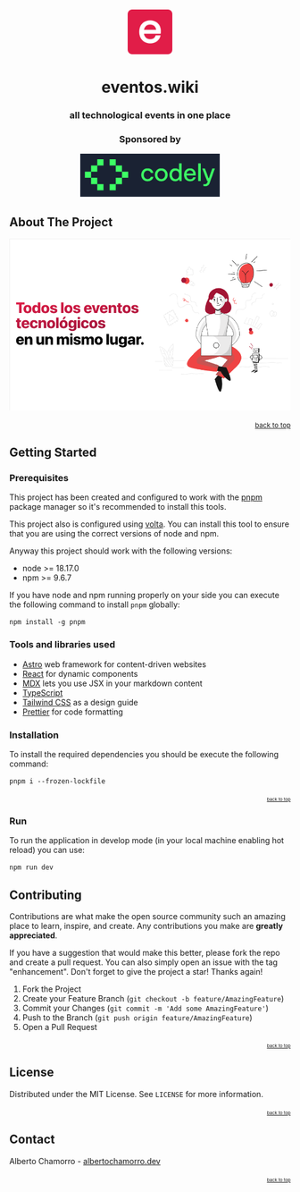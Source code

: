 <a name="readme-top"></a>

<br />
<div align="center">
  <a href="https://eventos.wiki">
    <img src="docs/icon.png" alt="Icon" width="80" height="80">
  </a>
  <h1 align="center">eventos.wiki</h1>
  <h3>all technological events in one place</h3>

  <h3>Sponsored by</h3>

  <div align="center">
    <a href="https://codely.com">
      <img src="docs/sponsors/codely.png" alt="Codely" width="250">
    </a>
  </div>
</div>

<!-- ABOUT THE PROJECT -->
## About The Project

[![Eventos.wiki][product-screenshot]](https://eventos.wiki)

<p align="right"><a style="font-size: 0.75rem" href="#readme-top">back to top</a></p>

<!-- GETTING STARTED -->
## Getting Started

### Prerequisites

This project has been created and configured to work with the [pnpm](https://pnpm.io/installation) package manager so it's recommended to install this tools.

This project also is configured using [volta](https://volta.sh). You can install this tool to ensure that you are using the correct versions of node and npm.

Anyway this project should work with the following versions:

- node >= 18.17.0
- npm >= 9.6.7

If you have node and npm running properly on your side you can execute the following command to install `pnpm` globally:

```shell
npm install -g pnpm
```

### Tools and libraries used

- [Astro](https://astro.build/) web framework for content-driven websites
- [React](https://reactjs.org/) for dynamic components
- [MDX](https://mdxjs.com/) lets you use JSX in your markdown content
- [TypeScript](http://www.typescriptlang.org)
- [Tailwind CSS](https://tailwindcss.com/) as a design guide
- [Prettier](https://prettier.io/) for code formatting

### Installation

To install the required dependencies you should be execute the following command:

```shell
pnpm i --frozen-lockfile
```

<p align="right"><a style="font-size: 0.5rem" href="#readme-top">back to top</a></p>

### Run

To run the application in develop mode (in your local machine enabling hot reload) you can use:

```shell
npm run dev
```

## Contributing

Contributions are what make the open source community such an amazing place to learn, inspire, and create. Any contributions you make are **greatly appreciated**.

If you have a suggestion that would make this better, please fork the repo and create a pull request. You can also simply open an issue with the tag "enhancement".
Don't forget to give the project a star! Thanks again!

1. Fork the Project
2. Create your Feature Branch (`git checkout -b feature/AmazingFeature`)
3. Commit your Changes (`git commit -m 'Add some AmazingFeature'`)
4. Push to the Branch (`git push origin feature/AmazingFeature`)
5. Open a Pull Request

<p align="right"><a style="font-size: 0.5rem" href="#readme-top">back to top</a></p>

## License

Distributed under the MIT License. See `LICENSE` for more information.

<p align="right"><a style="font-size: 0.5rem" href="#readme-top">back to top</a></p>

## Contact

Alberto Chamorro - [albertochamorro.dev](https://albertochamorro.dev)

<p align="right"><a style="font-size: 0.5rem" href="#readme-top">back to top</a></p>

<!-- MARKDOWN LINKS & IMAGES -->
<!-- https://www.markdownguide.org/basic-syntax/#reference-style-links -->
[product-screenshot]: docs/hero.png
